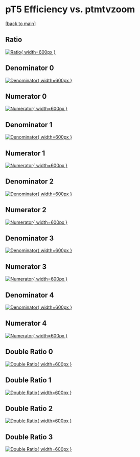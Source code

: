 # pT5 Efficiency vs. ptmtvzoom

[[back to main](./)]



## Ratio

[![Ratio](../mtv/var/pT5_xtr_11_1_eff_ptmtvzoom.png){ width=600px }](../mtv/var/pT5_xtr_11_1_eff_ptmtvzoom.pdf)

## Denominator 0

[![Denominator](../mtv/den/pT5_xtr_11_1_eff_ptmtvzoom_den0.png){ width=600px }](../mtv/den/pT5_xtr_11_1_eff_ptmtvzoom_den0.pdf)

## Numerator 0

[![Numerator](../mtv/num/pT5_xtr_11_1_eff_ptmtvzoom_num0.png){ width=600px }](../mtv/num/pT5_xtr_11_1_eff_ptmtvzoom_num0.pdf)

## Denominator 1

[![Denominator](../mtv/den/pT5_xtr_11_1_eff_ptmtvzoom_den1.png){ width=600px }](../mtv/den/pT5_xtr_11_1_eff_ptmtvzoom_den1.pdf)

## Numerator 1

[![Numerator](../mtv/num/pT5_xtr_11_1_eff_ptmtvzoom_num1.png){ width=600px }](../mtv/num/pT5_xtr_11_1_eff_ptmtvzoom_num1.pdf)

## Denominator 2

[![Denominator](../mtv/den/pT5_xtr_11_1_eff_ptmtvzoom_den2.png){ width=600px }](../mtv/den/pT5_xtr_11_1_eff_ptmtvzoom_den2.pdf)

## Numerator 2

[![Numerator](../mtv/num/pT5_xtr_11_1_eff_ptmtvzoom_num2.png){ width=600px }](../mtv/num/pT5_xtr_11_1_eff_ptmtvzoom_num2.pdf)

## Denominator 3

[![Denominator](../mtv/den/pT5_xtr_11_1_eff_ptmtvzoom_den3.png){ width=600px }](../mtv/den/pT5_xtr_11_1_eff_ptmtvzoom_den3.pdf)

## Numerator 3

[![Numerator](../mtv/num/pT5_xtr_11_1_eff_ptmtvzoom_num3.png){ width=600px }](../mtv/num/pT5_xtr_11_1_eff_ptmtvzoom_num3.pdf)

## Denominator 4

[![Denominator](../mtv/den/pT5_xtr_11_1_eff_ptmtvzoom_den4.png){ width=600px }](../mtv/den/pT5_xtr_11_1_eff_ptmtvzoom_den4.pdf)

## Numerator 4

[![Numerator](../mtv/num/pT5_xtr_11_1_eff_ptmtvzoom_num4.png){ width=600px }](../mtv/num/pT5_xtr_11_1_eff_ptmtvzoom_num4.pdf)

## Double Ratio 0

[![Double Ratio](../mtv/ratio/pT5_xtr_11_1_eff_ptmtvzoom_ratio0.png){ width=600px }](../mtv/ratio/pT5_xtr_11_1_eff_ptmtvzoom_ratio0.pdf)

## Double Ratio 1

[![Double Ratio](../mtv/ratio/pT5_xtr_11_1_eff_ptmtvzoom_ratio1.png){ width=600px }](../mtv/ratio/pT5_xtr_11_1_eff_ptmtvzoom_ratio1.pdf)

## Double Ratio 2

[![Double Ratio](../mtv/ratio/pT5_xtr_11_1_eff_ptmtvzoom_ratio2.png){ width=600px }](../mtv/ratio/pT5_xtr_11_1_eff_ptmtvzoom_ratio2.pdf)

## Double Ratio 3

[![Double Ratio](../mtv/ratio/pT5_xtr_11_1_eff_ptmtvzoom_ratio3.png){ width=600px }](../mtv/ratio/pT5_xtr_11_1_eff_ptmtvzoom_ratio3.pdf)

